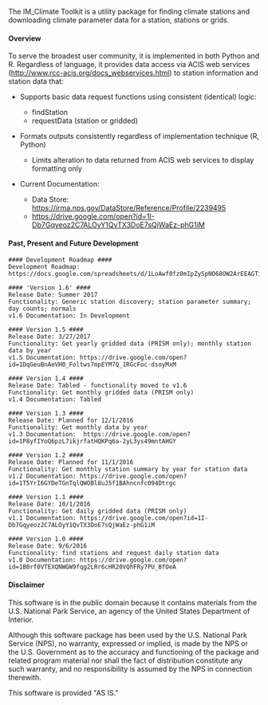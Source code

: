 The IM_Climate Toolkit is a utility package for finding climate stations and downloading climate parameter data for a station, stations or grids.  

#### Overview ####

To serve the broadest user community, it is implemented in both Python and R. Regardless of language, it provides data access via ACIS web services (http://www.rcc-acis.org/docs_webservices.html) to station information and station data that:

+ Supports basic data request functions using consistent (identical) logic:

  * findStation
  * requestData (station or gridded)

+ Formats outputs consistently regardless of implementation technique (R, Python)

  * Limits alteration to data returned from ACIS web services to display formatting only
  
+ Current Documentation:
	* Data Store: https://irma.nps.gov/DataStore/Reference/Profile/2239495
	* https://drive.google.com/open?id=1I-Db7Gqyeoz2C7ALOyY1QvTX3DoE7sQjWaEz-phG1iM
 
#### Past, Present and Future Development
	#### Development Roadmap ####
	Development Roadmap: https://docs.google.com/spreadsheets/d/1LoAwf0fz0mIpZySpNO68OW2ArEEAGTiBYfTsk5ywvts

    #### 'Version 1.6' ####
	Release Date: Summer 2017
	Functionality: Generic station discovery; station parameter summary; day counts; normals
	v1.6 Documentation: In Development

	#### Version 1.5 ####
	Release Date: 3/27/2017
	Functionality: Get yearly gridded data (PRISM only); monthly station data by year
	v1.5 Documentation: https://drive.google.com/open?id=1DqGeuBnAeVH0_Foltws7mpEYM7Q_1RGcFoc-dsoyMxM
    
    #### Version 1.4 ####
	Release Date: Tabled - functionality moved to v1.6
	Functionality: Get monthly gridded data (PRISM only)
	v1.4 Documentation: Tabled
    
    #### Version 1.3 ####
	Release Date: Planned for 12/1/2016
	Functionality: Get monthly data by year
	v1.3 Documentation:  https://drive.google.com/open?id=1P8yfIYoQ6pzL7ikjrfatHQKPq6a-2yL3ys49mntAHGY
	
	#### Version 1.2 ####
	Release Date: Planned for 11/1/2016
	Functionality: Get monthly station summary by year for station data
	v1.2 Documentation: https://drive.google.com/open?id=1T5YrI6GYDeTGnTqlQWOBl8uJ5f1BAhncnfc094Dtrgc
	
	#### Version 1.1 ####
	Release Date: 10/1/2016
	Functionality: Get daily gridded data (PRISM only)
	v1.1 Documentation: https://drive.google.com/open?id=1I-Db7Gqyeoz2C7ALOyY1QvTX3DoE7sQjWaEz-phG1iM

	#### Version 1.0 ####
	Release Date: 9/6/2016
	Functionality: find stations and request daily station data
	v1.0 Documentation: https://drive.google.com/open?id=1B0rf0VTEXQNWGW9fqg2LRr6cHR20VQhFRy7PU_BfOeA

#### Disclaimer ####
This software is in the public domain because it contains materials from the U.S. National Park Service, an agency of the United States Department of Interior.

Although this software package has been used by the U.S. National Park Service (NPS), no warranty, expressed or implied, is made by the NPS or the U.S. Government as to the accuracy and functioning of the package and related program material nor shall the fact of distribution constitute any such warranty, and no responsibility is assumed by the NPS in connection therewith.

This software is provided "AS IS."


